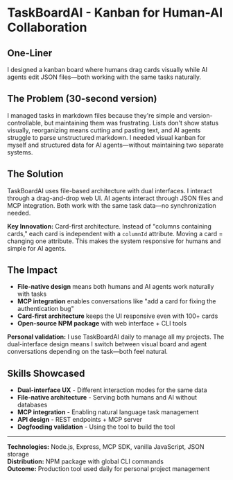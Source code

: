# TaskBoardAI - Kanban for Human-AI Collaboration

## One-Liner
I designed a kanban board where humans drag cards visually while AI agents edit JSON files—both working with the same tasks naturally.

## The Problem (30-second version)
I managed tasks in markdown files because they're simple and version-controllable, but maintaining them was frustrating. Lists don't show status visually, reorganizing means cutting and pasting text, and AI agents struggle to parse unstructured markdown. I needed visual kanban for myself and structured data for AI agents—without maintaining two separate systems.

## The Solution
TaskBoardAI uses file-based architecture with dual interfaces. I interact through a drag-and-drop web UI. AI agents interact through JSON files and MCP integration. Both work with the same task data—no synchronization needed.

**Key Innovation:** Card-first architecture. Instead of "columns containing cards," each card is independent with a `columnId` attribute. Moving a card = changing one attribute. This makes the system responsive for humans and simple for AI agents.

## The Impact
- **File-native design** means both humans and AI agents work naturally with tasks
- **MCP integration** enables conversations like "add a card for fixing the authentication bug"
- **Card-first architecture** keeps the UI responsive even with 100+ cards
- **Open-source NPM package** with web interface + CLI tools

**Personal validation:** I use TaskBoardAI daily to manage all my projects. The dual-interface design means I switch between visual board and agent conversations depending on the task—both feel natural.

## Skills Showcased
- **Dual-interface UX** - Different interaction modes for the same data
- **File-native architecture** - Serving both humans and AI without databases
- **MCP integration** - Enabling natural language task management
- **API design** - REST endpoints + MCP server
- **Dogfooding validation** - Using the tool to build the tool

---

**Technologies:** Node.js, Express, MCP SDK, vanilla JavaScript, JSON storage  
**Distribution:** NPM package with global CLI commands  
**Outcome:** Production tool used daily for personal project management
